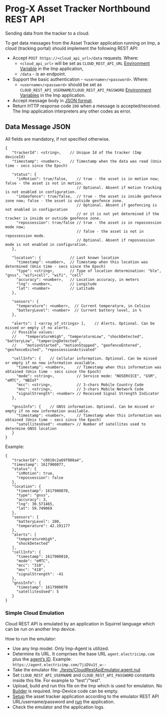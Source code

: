 # Prog-X Asset Tracker Northbound REST API #

Sending data from the tracker to a cloud.

To get data messages from the Asset Tracker application running on Imp, a cloud (tracking portal) should implement the following REST API:
- Accept `POST https://<cloud_api_url>/data` requests. Where:
  - `<cloud_api_url>` will be set as `CLOUD_REST_API_URL` [Environment Variable](../README.md#user-defined-environment-variables) in the Imp application,
  - `/data` - is an endpoint.
- Support the basic authentication - `<username>/<password>`. Where:
  - `<username>/<password>` should be set as `CLOUD_REST_API_USERNAME`/`CLOUD_REST_API_PASSWORD` [Environment Variables](../README.md#user-defined-environment-variables) in the Imp application.
- Accept message body in [JSON format](#data-message-json).
- Return HTTP response code `200` when a message is accepted/received. The Imp application interpreters any other codes as error.

## Data Message JSON ##

All fields are mandatory, if not specified otherwise.

```
{
   "trackerId": <string>,    // Unique Id of the tracker (Imp deviceId)
   "timestamp": <number>,    // Timestamp when the data was read (Unix time - secs since the Epoch)

   "status": {
     "inMotion": true/false,    // true - the asset is in motion now; false - the asset is not in motion.
                                // Optional. Absent if motion tracking is not enabled in configuration.
     "inGeofence": true/false,  // true - the asset is inside geofence zone now; false - the asset is outside geofence zone.
                                // Optional. Absent if geofencing is not enabled in configuration
                                // or it is not yet determined if the tracker is inside or outside geofence zone.
     "repossession": true/false // true - the asset is in repossession mode now;
                                // false - the asset is not in repossession mode.
                                // Optional. Absent if repossession mode is not enabled in configuration.
   },

   "location": {             // Last known location
     "timestamp": <number>,  // Timestamp when this location was determined (Unix time - secs since the Epoch)
     "type": <string>,       // Type of location determination: "ble", "gnss", "wifi+cell", "wifi", "cell"
     "accuracy": <number>,   // Location accuracy, in meters
     "lng": <number>,        // Longitude
     "lat": <number>         // Latitude
   },

   "sensors": {
     "temperature": <number>,  // Current temperature, in Celsius
     "batteryLevel": <number>  // Current battery level, in %
   },

   "alerts": [ <array_of_strings> ],    // Alerts. Optional. Can be missed or empty if no alerts.
   // Possible values:
   //    "temperatureHigh", "temperatureLow", "shockDetected", "batteryLow", "tamperingDetected",
   //    "motionStarted", "motionStopped", "geofenceEntered", "geofenceExited", "repossessionActivated"

   "cellInfo": {    // Cellular information. Optional. Can be missed or empty if no new information available.
     "timestamp": <number>,     // Timestamp when this information was obtained (Unix time - secs since the Epoch)
     "mode": <string>,          // Service mode: "NOSERVICE", "GSM", "eMTC", "NBIoT"
     "mcc": <string>,           // 3-chars Mobile Country Code
     "mnc": <string>,           // 3-chars Mobile Network Code
     "signalStrength": <number> // Received Signal Strength Indicator
   },

   "gnssInfo": {    // GNSS information. Optional. Can be missed or empty if no new information available.
     "timestamp": <number>,     // Timestamp when this information was obtained (Unix time - secs since the Epoch)
     "satellitesUsed": <number> // Number of satellites used to determine GNSS location
   }
}
```

Example:
```
{
   "trackerId": "c0010c2a69f088a4",
   "timestamp": 1617900077,
   "status": {
     "inMotion": true,
     "repossession": false
   },
   "location": {
     "timestamp": 1617900070,
     "type": "gnss",
     "accuracy": 3,
     "lng": 30.571465,
     "lat": 59.749069
   },
   "sensors": {
     "batteryLevel": 100,
     "temperature": 42.191177
   },
   "alerts": [
     "temperatureHigh",
     "shockDetected"
   ],
   "cellInfo": {
     "timestamp": 1617900010,
     "mode": "eMTC",
     "mcc": "310",
     "mnc": "410",
     "signalStrength": -41
   },
   "gnssInfo": {
     "timestamp": 1617900070
     "satellitesUsed": 5
   }
}
```

### Simple Cloud Emulation ###

Cloud REST API is emulated by an application in Squirrel language which can be run on another Imp device.

How to run the emulator:
- Use any Imp model. Only Imp-Agent is utilized.
- Determine its URL. It comprises the base URL `agent.electricimp.com` plus the [agent’s ID](https://developer.electricimp.com/faqs/terminology#agent). Example: `https://agent.electricimp.com/7jiDVu1t_w--`
- Take the emulator file: [./tests/CloudRestApiEmulator.agent.nut](./tests/CloudRestApiEmulator.agent.nut)
- Set `CLOUD_REST_API_USERNAME` and `CLOUD_REST_API_PASSWORD` constants inside this file. For example to "test"/"test".
- Upload, build and run this file on the Imp which is used for emulation. No [Builder](https://github.com/electricimp/Builder/) is required. Imp-Device code can be empty.
- [Setup](../README.md#setup) the asset tracker application according to the emulator REST API URL/username/password and [run](../README.md#build-and-run) the application.
- Check the emulator and the application logs.
